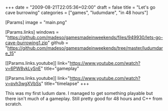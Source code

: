 +++
date = "2009-08-21T22:05:36+02:00"
draft = false
title = "Let's go cave burrowing"
categories = ["games", "ludumdare", "in 48 hours"]

[Params]
image = "main.png"

[Params.links]
windows = "https://github.com/madeso/gamesmadeinweekends/files/949930/lets-go-cave-burrowing1.zip"
github = "https://github.com/madeso/gamesmadeinweekends/tree/master/ludumdare_15"

[[Params.links.youtube]]
link="https://www.youtube.com/watch?v=6PW8vkLySnE"
title="gameplay"

[[Params.links.youtube]]
link="https://www.youtube.com/watch?v=pvh3wgXVbSs"
title="timelapse"
+++

This was my first ludum dare. I managed to get something playable but there isn't much of a gameplay. Still pretty good for 48 hours and C++ from scratch.
